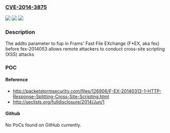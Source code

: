 ### [CVE-2014-3875](https://cve.mitre.org/cgi-bin/cvename.cgi?name=CVE-2014-3875)
![](https://img.shields.io/static/v1?label=Product&message=n%2Fa&color=blue)
![](https://img.shields.io/static/v1?label=Version&message=n%2Fa&color=blue)
![](https://img.shields.io/static/v1?label=Vulnerability&message=n%2Fa&color=brighgreen)

### Description

The addto parameter to fup in Frams' Fast File EXchange (F*EX, aka fex) before fex-2014053 allows remote attackers to conduct cross-site scripting (XSS) attacks

### POC

#### Reference
- http://packetstormsecurity.com/files/126906/F-EX-20140313-1-HTTP-Response-Splitting-Cross-Site-Scripting.html
- http://seclists.org/fulldisclosure/2014/Jun/1

#### Github
No PoCs found on GitHub currently.

